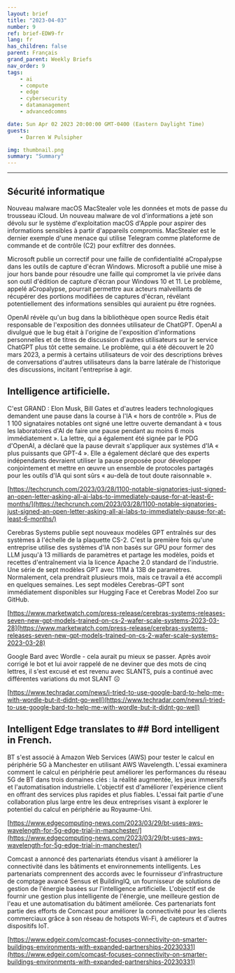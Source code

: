 ```yaml
---
layout: brief
title: "2023-04-03"
number: 9
ref: brief-EDW9-fr
lang: fr
has_children: false
parent: Français
grand_parent: Weekly Briefs
nav_order: 9
tags:
    - ai
    - compute
    - edge
    - cybersecurity
    - datamanagement
    - advancedcomms

date: Sun Apr 02 2023 20:00:00 GMT-0400 (Eastern Daylight Time)
guests:
    - Darren W Pulsipher

img: thumbnail.png
summary: "Summary"
---
```




---

## Sécurité informatique

Nouveau malware macOS MacStealer vole les données et mots de passe du trousseau iCloud. Un nouveau malware de vol d'informations a jeté son dévolu sur le système d'exploitation macOS d'Apple pour aspirer des informations sensibles à partir d'appareils compromis. MacStealer est le dernier exemple d'une menace qui utilise Telegram comme plateforme de commande et de contrôle (C2) pour exfiltrer des données.

Microsoft publie un correctif pour une faille de confidentialité aCropalypse dans les outils de capture d'écran Windows. Microsoft a publié une mise à jour hors bande pour résoudre une faille qui compromet la vie privée dans son outil d'édition de capture d'écran pour Windows 10 et 11. Le problème, appelé aCropalypse, pourrait permettre aux acteurs malveillants de récupérer des portions modifiées de captures d'écran, révélant potentiellement des informations sensibles qui auraient pu être rognées.

OpenAI révèle qu'un bug dans la bibliothèque open source Redis était responsable de l'exposition des données utilisateur de ChatGPT. OpenAI a divulgué que le bug était à l'origine de l'exposition d'informations personnelles et de titres de discussion d'autres utilisateurs sur le service ChatGPT plus tôt cette semaine. Le problème, qui a été découvert le 20 mars 2023, a permis à certains utilisateurs de voir des descriptions brèves de conversations d'autres utilisateurs dans la barre latérale de l'historique des discussions, incitant l'entreprise à agir.

## Intelligence artificielle.

C'est GRAND : Elon Musk, Bill Gates et d'autres leaders technologiques demandent une pause dans la course à l'IA « hors de contrôle ». Plus de 1 100 signataires notables ont signé une lettre ouverte demandant à « tous les laboratoires d'AI de faire une pause pendant au moins 6 mois immédiatement ». La lettre, qui a également été signée par le PDG d'OpenAI, a déclaré que la pause devrait s'appliquer aux systèmes d'IA « plus puissants que GPT-4 ». Elle a également déclaré que des experts indépendants devraient utiliser la pause proposée pour développer conjointement et mettre en œuvre un ensemble de protocoles partagés pour les outils d'IA qui sont sûrs « au-delà de tout doute raisonnable ».

[https://techcrunch.com/2023/03/28/1100-notable-signatories-just-signed-an-open-letter-asking-all-ai-labs-to-immediately-pause-for-at-least-6-months/](https://techcrunch.com/2023/03/28/1100-notable-signatories-just-signed-an-open-letter-asking-all-ai-labs-to-immediately-pause-for-at-least-6-months/)

Cerebras Systems publie sept nouveaux modèles GPT entraînés sur des systèmes à l'échelle de la plaquette CS-2. C'est la première fois qu'une entreprise utilise des systèmes d'IA non basés sur GPU pour former des LLM jusqu'à 13 milliards de paramètres et partage les modèles, poids et recettes d'entraînement via la licence Apache 2.0 standard de l'industrie. Une série de sept modèles GPT avec 111M à 13B de paramètres. Normalement, cela prendrait plusieurs mois, mais ce travail a été accompli en quelques semaines. Les sept modèles Cerebras-GPT sont immédiatement disponibles sur Hugging Face et Cerebras Model Zoo sur GitHub.

[https://www.marketwatch.com/press-release/cerebras-systems-releases-seven-new-gpt-models-trained-on-cs-2-wafer-scale-systems-2023-03-28](https://www.marketwatch.com/press-release/cerebras-systems-releases-seven-new-gpt-models-trained-on-cs-2-wafer-scale-systems-2023-03-28)

Google Bard avec Wordle - cela aurait pu mieux se passer. Après avoir corrigé le bot et lui avoir rappelé de ne deviner que des mots de cinq lettres, il s'est excusé et est revenu avec SLANTS, puis a continué avec différentes variations du mot SLANT ☹

[https://www.techradar.com/news/i-tried-to-use-google-bard-to-help-me-with-wordle-but-it-didnt-go-well](https://www.techradar.com/news/i-tried-to-use-google-bard-to-help-me-with-wordle-but-it-didnt-go-well)

## Intelligent Edge translates to ## Bord intelligent in French.

BT s'est associé à Amazon Web Services (AWS) pour tester le calcul en périphérie 5G à Manchester en utilisant AWS Wavelength. L'essai examinera comment le calcul en périphérie peut améliorer les performances du réseau 5G de BT dans trois domaines clés : la réalité augmentée, les jeux immersifs et l'automatisation industrielle. L'objectif est d'améliorer l'expérience client en offrant des services plus rapides et plus fiables. L'essai fait partie d'une collaboration plus large entre les deux entreprises visant à explorer le potentiel du calcul en périphérie au Royaume-Uni.

[https://www.edgecomputing-news.com/2023/03/29/bt-uses-aws-wavelength-for-5g-edge-trial-in-manchester/](https://www.edgecomputing-news.com/2023/03/29/bt-uses-aws-wavelength-for-5g-edge-trial-in-manchester/)

Comcast a annoncé des partenariats étendus visant à améliorer la connectivité dans les bâtiments et environnements intelligents. Les partenariats comprennent des accords avec le fournisseur d'infrastructure de comptage avancé Sensus et BuildingIQ, un fournisseur de solutions de gestion de l'énergie basées sur l'intelligence artificielle. L'objectif est de fournir une gestion plus intelligente de l'énergie, une meilleure gestion de l'eau et une automatisation du bâtiment améliorée. Ces partenariats font partie des efforts de Comcast pour améliorer la connectivité pour les clients commerciaux grâce à son réseau de hotspots Wi-Fi, de capteurs et d'autres dispositifs IoT.

[https://www.edgeir.com/comcast-focuses-connectivity-on-smarter-buildings-environments-with-expanded-partnerships-20230331](https://www.edgeir.com/comcast-focuses-connectivity-on-smarter-buildings-environments-with-expanded-partnerships-20230331)


